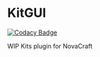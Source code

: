 # KitGUI
[![Codacy Badge](https://api.codacy.com/project/badge/Grade/03c6a34fb6d14bbfa1baebafca3e502d)](https://www.codacy.com/app/NovaCraft-Ultimate/KitGUI?utm_source=github.com&amp;utm_medium=referral&amp;utm_content=NovaCraft-Ultimate/KitGUI&amp;utm_campaign=Badge_Grade)

WIP Kits plugin for NovaCraft
